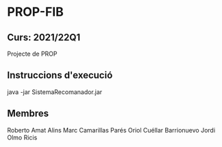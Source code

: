 # PROP-FIB

## Curs: 2021/22Q1

Projecte de PROP

## Instruccions d'execució

java -jar SistemaRecomanador.jar

## Membres

Roberto Amat Alins
Marc Camarillas Parés
Oriol Cuéllar Barrionuevo
Jordi Olmo Ricis
